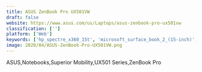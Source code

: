 ```yaml
---
title: ASUS ZenBook Pro UX501VW
draft: false 
website: https://www.asus.com/us/Laptops/asus-zenbook-pro-ux501vw
classification: ['']
platform: ['Web']
keywords: ['hp_spectre_x360_15t', 'microsoft_surface_book_2_(15-inch)', 'system76_oryx_pro', 'trampa_35°_hs11_brake_board']
image: 2020/04/ASUS-ZenBook-Pro-UX501VW.png
---
```

ASUS,Notebooks,Superior Mobility,UX501 Series,ZenBook Pro